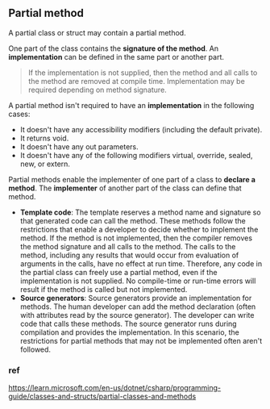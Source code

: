 ## Partial method

A partial class or struct may contain a partial method. 

One part of the class contains the **signature of the method**. An **implementation** can be defined in the same part or another part.

> If the implementation is not supplied, then the method and all calls to the method are removed at compile time. Implementation may be required depending on method signature.

A partial method isn't required to have an **implementation** in the following cases:
- It doesn't have any accessibility modifiers (including the default private).
- It returns void.
- It doesn't have any out parameters.
- It doesn't have any of the following modifiers virtual, override, sealed, new, or extern.


Partial methods enable the implementer of one part of a class to **declare a method**. The **implementer** of another part of the class can define that method.

-   **Template code**: The template reserves a method name and signature so that generated code can call the method. These methods follow the restrictions that enable a developer to decide whether to implement the method. If the method is not implemented, then the compiler removes the method signature and all calls to the method. The calls to the method, including any results that would occur from evaluation of arguments in the calls, have no effect at run time. Therefore, any code in the partial class can freely use a partial method, even if the implementation is not supplied. No compile-time or run-time errors will result if the method is called but not implemented.
-   **Source generators**: Source generators provide an implementation for methods. The human developer can add the method declaration (often with attributes read by the source generator). The developer can write code that calls these methods. The source generator runs during compilation and provides the implementation. In this scenario, the restrictions for partial methods that may not be implemented often aren't followed.


### ref
https://learn.microsoft.com/en-us/dotnet/csharp/programming-guide/classes-and-structs/partial-classes-and-methods


